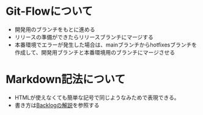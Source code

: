 # Git-Flowについて
- 開発用のブランチをもとに進める
- リリースの準備ができたらリリースブランチにマージする
- 本番環境でエラーが発生した場合は、mainブランチからhotfixesブランチを作成して、開発用ブランチと本番環境用のブランチにマージさせる

# Markdown記法について
- HTMLが使えなくても簡単な記号で同じようなみためで表現できる。
- 書き方は[Backlogの解説](https://support-ja.backlog.com/hc/ja/articles/360036145833-%E3%83%86%E3%82%AD%E3%82%B9%E3%83%88%E6%95%B4%E5%BD%A2%E3%81%AE%E3%83%AB%E3%83%BC%E3%83%AB-Markdown-%E8%A8%98%E6%B3%95-)を参照する
